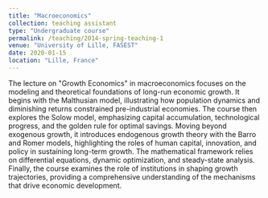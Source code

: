 ```yaml
---
title: "Macroeconomics"
collection: teaching assistant
type: "Undergraduate course"
permalink: /teaching/2014-spring-teaching-1
venue: "University of Lille, FASEST"
date: 2020-01-15
location: "Lille, France"
---
```


The lecture on "Growth Economics" in macroeconomics focuses on the modeling and theoretical foundations of long-run economic growth. It begins with the Malthusian model, illustrating how population dynamics and diminishing returns constrained pre-industrial economies. The course then explores the Solow model, emphasizing capital accumulation, technological progress, and the golden rule for optimal savings. Moving beyond exogenous growth, it introduces endogenous growth theory with the Barro and Romer models, highlighting the roles of human capital, innovation, and policy in sustaining long-term growth. The mathematical framework relies on differential equations, dynamic optimization, and steady-state analysis. Finally, the course examines the role of institutions in shaping growth trajectories, providing a comprehensive understanding of the mechanisms that drive economic development.
